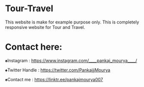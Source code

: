 # Tour-Travel
This website is make for example purpose only. This is completely responsive website for Tour and Travel.







# Contact here:
♠Instagram :
https://www.instagram.com/____pankaj_mourya____/





♠Twitter Handle :
https://twitter.com/PankajjjMourya



♠Contact me :
https://linktr.ee/pankajmourya007
